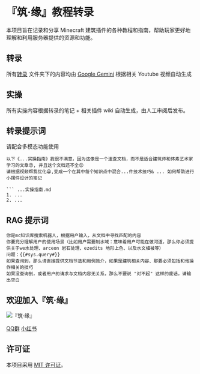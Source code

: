# 『筑·缘』教程转录

本项目旨在记录和分享 Minecraft 建筑插件的各种教程和指南，帮助玩家更好地理解和利用服务器提供的资源和功能。

## 转录

所有[转录](./转录/) 文件夹下的内容均由 [Google Gemini](https://aistudio.google.com/app/prompts/new_chat) 根据相关 Youtube 视频自动生成

## 实操

所有实操内容根据转录的笔记 + 相关插件 wiki 自动生成，由人工审阅后发布。

## 转录提示词

请配合多模态功能使用

```
以下《...实操指南》我很不满意，因为这像是一个速查文档，而不是适合建筑师和体素艺术家学习的文章😡, 并且这个文档还不全😡
请根据视频帮我优化😀,变成一个在其中每个知识点中混合...件技术技巧& ... 如何帮助进行小摆件设计的笔记

``` ...实操指南.md
1. ...
2. ...

```


## RAG 提示词

```
你是mc知识库搜索机器人，根据用户输入，从文档中寻找匹配的内容
你要充分理解用户的使用场景（比如用户需要制水域：意味着用户可能在做河道，那么你必须提供关于we水处理、arceon 岩石处理、ezedits 地形上色、以及水文植被等）
问题：{{#sys.query#}}
如果查询到，那么请直接提供文档节选和用例简介，如果是建筑相关内容、那要必须包括和他操作相关的技巧
如果没查询到，或者用户的请求与文档内容无关系，那么不要说 "对不起" 这样的废话，请输出空白
```

## 欢迎加入『筑·缘』

![『筑·缘』](https://s3.bitiful.net/if22333333223333/i/2025/07/20/1f03cz-ac.webp)

[QQ群](https://qm.qq.com/q/PMK9rn3jWK) [小红书](https://www.xiaohongshu.com/user/profile/6795f4a800000000040317e9)

## 许可证

本项目采用 [MIT 许可证](./LICENSE)。